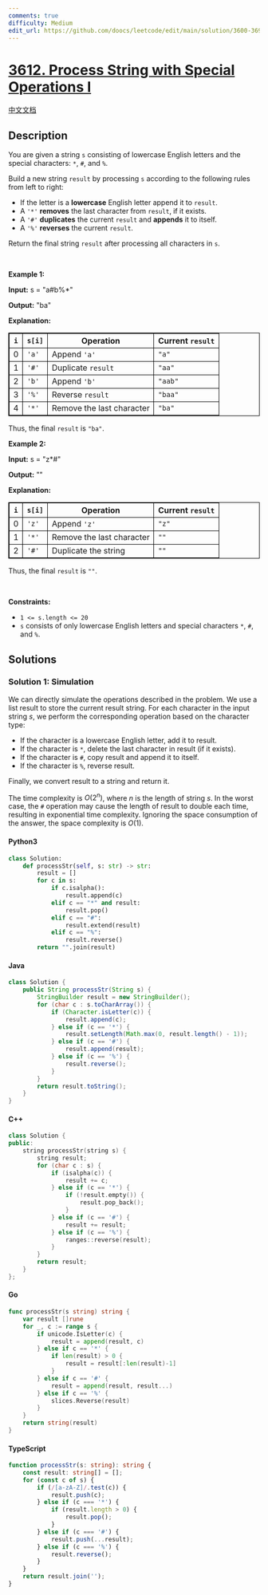 ```yaml
---
comments: true
difficulty: Medium
edit_url: https://github.com/doocs/leetcode/edit/main/solution/3600-3699/3612.Process%20String%20with%20Special%20Operations%20I/README_EN.md
---
```


<!-- problem:start -->

# [3612. Process String with Special Operations I](https://leetcode.com/problems/process-string-with-special-operations-i)

[中文文档](/solution/3600-3699/3612.Process%20String%20with%20Special%20Operations%20I/README.md)

## Description

<!-- description:start -->

<p>You are given a string <code>s</code> consisting of lowercase English letters and the special characters: <code>*</code>, <code>#</code>, and <code>%</code>.</p>

<p>Build a new string <code>result</code> by processing <code>s</code> according to the following rules from left to right:</p>

<ul>
	<li>If the letter is a <strong>lowercase</strong> English letter append it to <code>result</code>.</li>
	<li>A <code>&#39;*&#39;</code> <strong>removes</strong> the last character from <code>result</code>, if it exists.</li>
	<li>A <code>&#39;#&#39;</code> <strong>duplicates</strong> the current <code>result</code> and <strong>appends</strong> it to itself.</li>
	<li>A <code>&#39;%&#39;</code> <strong>reverses</strong> the current <code>result</code>.</li>
</ul>

<p>Return the final string <code>result</code> after processing all characters in <code>s</code>.</p>

<p>&nbsp;</p>
<p><strong class="example">Example 1:</strong></p>

<div class="example-block">
<p><strong>Input:</strong> <span class="example-io">s = &quot;a#b%*&quot;</span></p>

<p><strong>Output:</strong> <span class="example-io">&quot;ba&quot;</span></p>

<p><strong>Explanation:</strong></p>

<table style="border: 1px solid black;">
	<thead>
		<tr>
			<th style="border: 1px solid black;"><code>i</code></th>
			<th style="border: 1px solid black;"><code>s[i]</code></th>
			<th style="border: 1px solid black;">Operation</th>
			<th style="border: 1px solid black;">Current <code>result</code></th>
		</tr>
	</thead>
	<tbody>
		<tr>
			<td style="border: 1px solid black;">0</td>
			<td style="border: 1px solid black;"><code>&#39;a&#39;</code></td>
			<td style="border: 1px solid black;">Append <code>&#39;a&#39;</code></td>
			<td style="border: 1px solid black;"><code>&quot;a&quot;</code></td>
		</tr>
		<tr>
			<td style="border: 1px solid black;">1</td>
			<td style="border: 1px solid black;"><code>&#39;#&#39;</code></td>
			<td style="border: 1px solid black;">Duplicate <code>result</code></td>
			<td style="border: 1px solid black;"><code>&quot;aa&quot;</code></td>
		</tr>
		<tr>
			<td style="border: 1px solid black;">2</td>
			<td style="border: 1px solid black;"><code>&#39;b&#39;</code></td>
			<td style="border: 1px solid black;">Append <code>&#39;b&#39;</code></td>
			<td style="border: 1px solid black;"><code>&quot;aab&quot;</code></td>
		</tr>
		<tr>
			<td style="border: 1px solid black;">3</td>
			<td style="border: 1px solid black;"><code>&#39;%&#39;</code></td>
			<td style="border: 1px solid black;">Reverse <code>result</code></td>
			<td style="border: 1px solid black;"><code>&quot;baa&quot;</code></td>
		</tr>
		<tr>
			<td style="border: 1px solid black;">4</td>
			<td style="border: 1px solid black;"><code>&#39;*&#39;</code></td>
			<td style="border: 1px solid black;">Remove the last character</td>
			<td style="border: 1px solid black;"><code>&quot;ba&quot;</code></td>
		</tr>
	</tbody>
</table>

<p>Thus, the final <code>result</code> is <code>&quot;ba&quot;</code>.</p>
</div>

<p><strong class="example">Example 2:</strong></p>

<div class="example-block">
<p><strong>Input:</strong> <span class="example-io">s = &quot;z*#&quot;</span></p>

<p><strong>Output:</strong> <span class="example-io">&quot;&quot;</span></p>

<p><strong>Explanation:</strong></p>

<table style="border: 1px solid black;">
	<thead>
		<tr>
			<th style="border: 1px solid black;"><code>i</code></th>
			<th style="border: 1px solid black;"><code>s[i]</code></th>
			<th style="border: 1px solid black;">Operation</th>
			<th style="border: 1px solid black;">Current <code>result</code></th>
		</tr>
	</thead>
	<tbody>
		<tr>
			<td style="border: 1px solid black;">0</td>
			<td style="border: 1px solid black;"><code>&#39;z&#39;</code></td>
			<td style="border: 1px solid black;">Append <code>&#39;z&#39;</code></td>
			<td style="border: 1px solid black;"><code>&quot;z&quot;</code></td>
		</tr>
		<tr>
			<td style="border: 1px solid black;">1</td>
			<td style="border: 1px solid black;"><code>&#39;*&#39;</code></td>
			<td style="border: 1px solid black;">Remove the last character</td>
			<td style="border: 1px solid black;"><code>&quot;&quot;</code></td>
		</tr>
		<tr>
			<td style="border: 1px solid black;">2</td>
			<td style="border: 1px solid black;"><code>&#39;#&#39;</code></td>
			<td style="border: 1px solid black;">Duplicate the string</td>
			<td style="border: 1px solid black;"><code>&quot;&quot;</code></td>
		</tr>
	</tbody>
</table>

<p>Thus, the final <code>result</code> is <code>&quot;&quot;</code>.</p>
</div>

<p>&nbsp;</p>
<p><strong>Constraints:</strong></p>

<ul>
	<li><code>1 &lt;= s.length &lt;= 20</code></li>
	<li><code>s</code> consists of only lowercase English letters and special characters <code>*</code>, <code>#</code>, and <code>%</code>.</li>
</ul>

<!-- description:end -->

## Solutions

<!-- solution:start -->

### Solution 1: Simulation

We can directly simulate the operations described in the problem. We use a list $\text{result}$ to store the current result string. For each character in the input string $s$, we perform the corresponding operation based on the character type:

-   If the character is a lowercase English letter, add it to $\text{result}$.
-   If the character is `*`, delete the last character in $\text{result}$ (if it exists).
-   If the character is `#`, copy $\text{result}$ and append it to itself.
-   If the character is `%`, reverse $\text{result}$.

Finally, we convert $\text{result}$ to a string and return it.

The time complexity is $O(2^n)$, where $n$ is the length of string $s$. In the worst case, the `#` operation may cause the length of $\text{result}$ to double each time, resulting in exponential time complexity. Ignoring the space consumption of the answer, the space complexity is $O(1)$.

<!-- tabs:start -->

#### Python3

```python
class Solution:
    def processStr(self, s: str) -> str:
        result = []
        for c in s:
            if c.isalpha():
                result.append(c)
            elif c == "*" and result:
                result.pop()
            elif c == "#":
                result.extend(result)
            elif c == "%":
                result.reverse()
        return "".join(result)
```

#### Java

```java
class Solution {
    public String processStr(String s) {
        StringBuilder result = new StringBuilder();
        for (char c : s.toCharArray()) {
            if (Character.isLetter(c)) {
                result.append(c);
            } else if (c == '*') {
                result.setLength(Math.max(0, result.length() - 1));
            } else if (c == '#') {
                result.append(result);
            } else if (c == '%') {
                result.reverse();
            }
        }
        return result.toString();
    }
}
```

#### C++

```cpp
class Solution {
public:
    string processStr(string s) {
        string result;
        for (char c : s) {
            if (isalpha(c)) {
                result += c;
            } else if (c == '*') {
                if (!result.empty()) {
                    result.pop_back();
                }
            } else if (c == '#') {
                result += result;
            } else if (c == '%') {
                ranges::reverse(result);
            }
        }
        return result;
    }
};
```

#### Go

```go
func processStr(s string) string {
	var result []rune
	for _, c := range s {
		if unicode.IsLetter(c) {
			result = append(result, c)
		} else if c == '*' {
			if len(result) > 0 {
				result = result[:len(result)-1]
			}
		} else if c == '#' {
			result = append(result, result...)
		} else if c == '%' {
			slices.Reverse(result)
		}
	}
	return string(result)
}
```

#### TypeScript

```ts
function processStr(s: string): string {
    const result: string[] = [];
    for (const c of s) {
        if (/[a-zA-Z]/.test(c)) {
            result.push(c);
        } else if (c === '*') {
            if (result.length > 0) {
                result.pop();
            }
        } else if (c === '#') {
            result.push(...result);
        } else if (c === '%') {
            result.reverse();
        }
    }
    return result.join('');
}
```

<!-- tabs:end -->

<!-- solution:end -->

<!-- problem:end -->
